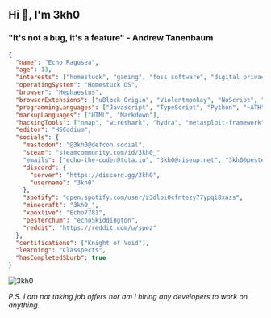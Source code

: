 ## Hi 👋, I'm 3kh0

### "It's not a bug, it's a feature" - Andrew Tanenbaum

```json
{
  "name": "Echo Ragusea",
  "age": 13,
  "interests": ["homestuck", "gaming", "foss software", "digital privacy"],
  "operatingSystem": "Homestuck OS",
  "browser": "Hephaestus",
  "browserExtensions": ["uBlock Origin", "Violentmonkey", "NoScript", "Trollian Enhanced"],
  "programmingLanguages": ["Javascript", "TypeScript", "Python", "~ATH"],
  "markupLanguages": ["HTML", "Markdown"],
  "hackingTools": ["nmap", "wireshark", "hydra", "metasploit-framework", "aircrack-ng", "johnegbertsuite", "burpsuite", "wpscan", "traceroute", "hashcat"],
  "editor": "HSCodium",
  "socials": {
    "mastodon": "@3kh0@defcon.social",
    "steam": "steamcommunity.com/id/3kh0_"
    "emails": ["echo-the-coder@tuta.io", "3kh0@riseup.net", "3kh0@pesterch.um"],
    "discord": {
      "server": "https://discord.gg/3kh0",
      "username": "3kh0"
    },
    "spotify": "open.spotify.com/user/z3dlpi0cfntezy77ypqi8xass",
    "minecraft": "3kh0_",
    "xboxlive": "Echo7781",
    "pesterchum": "echoSkiddington",
    "reddit": "https://reddit.com/u/spez"
  },
  "certifications": ["Knight of Void"],
  "learning": "Classpects",
  "hasCompletedSburb": true
}
```
<img src="https://komarev.com/ghpvc/?username=3kh0&label=Amount of eyeballs that saw this &color=001eff&style=flat" alt="3kh0" />

*P.S. I am not taking job offers nor am I hiring any developers to work on anything.*
